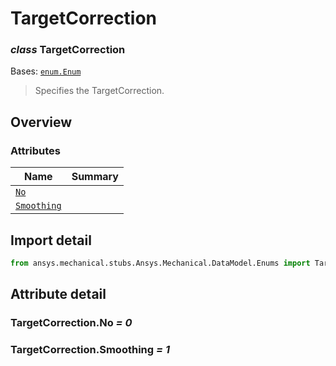 <a id="targetcorrection"></a>

# TargetCorrection

<a id="TargetCorrection"></a>

### *class* TargetCorrection

Bases: [`enum.Enum`](https://docs.python.org/3/library/enum.html#enum.Enum)

> Specifies the TargetCorrection.

> <!-- !! processed by numpydoc !! -->

<a id="overview"></a>

## Overview

### Attributes

| Name | Summary |
|----------------------------------------------------------------------------------|----|
| [`No`](#TargetCorrection.No)                                                     |    |
| [`Smoothing`](../../../ACT/Automation/Mechanical/Results/Smoothing.md#Smoothing) |    |

<a id="import-detail"></a>

## Import detail

```python
from ansys.mechanical.stubs.Ansys.Mechanical.DataModel.Enums import TargetCorrection
```

<a id="attribute-detail"></a>

## Attribute detail

<a id="TargetCorrection.No"></a>

### TargetCorrection.No *= 0*

<a id="TargetCorrection.Smoothing"></a>

### TargetCorrection.Smoothing *= 1*
